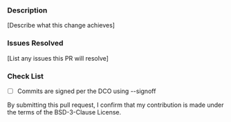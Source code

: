 ### Description
[Describe what this change achieves]
 
### Issues Resolved
[List any issues this PR will resolve]

### Check List
- [ ] Commits are signed per the DCO using --signoff


By submitting this pull request, I confirm that my contribution is made under the terms of the BSD-3-Clause License.
